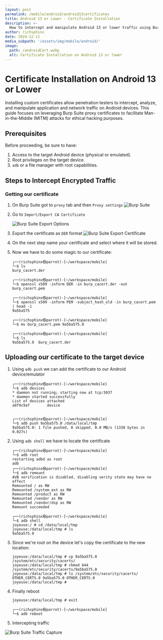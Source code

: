 ```yaml
---
layout: post
permalink: /mobile/android/android13certificates
title: Android 13 or Lower - Certificate Installation
description: >-
  How to intercept and manipulate Android 13 or lower traffic using Burp Suite.
author: richsphinx
date: 2024-12-11
media_subpath: '/assets/img/mobile/android/'
image:
  path: /androidCert.webp
  alt: Certificate Installation on Android 13 or lower
---
```


# Certificate Installation on Android 13 or Lower

Installing custom certificates allow penetration testers to intercept, analyze, and manipulate application and network traffic on Android devices.
This guide focuses on leveraging Burp Suite proxy certificates to facilitate Man-in-the-Middle (MITM) attacks for ethical hacking purposes.

## Prerequisites

Before proceeding, be sure to have:
1. Access to the target Android device (physical or emulated).
2. Root privileges on the target device.
3. `adb` or a file manager with root capabilities.

## Steps to Intercept Encrypted Traffic

### Getting our certificate

1. On Burp Suite got to `proxy` tab and then `Proxy settings`
   ![Burp Suite](burp_suite.webp)

2. Go to `Import/Export CA Certificate`

   ![Burp Suite Export Options](proxy_export.webp)

3. Export the certificate as `DER` format
   ![Burp Suite Export Certificate](cert_export.webp)

4. On the next step name your certificate and select where it will be stored.
5. Now we have to do some magic to our certificate:

   ```console
   ┌──(richsphinx㉿parrot)-[~/workspace/mobile]
   └─$ ls
   burp_cacert.der

   ┌──(richsphinx㉿parrot)-[~/workspace/mobile]
   └─$ openssl x509 -inform DER -in burp_cacert.der -out burp_cacert.pem

   ┌──(richsphinx㉿parrot)-[~/workspace/mobile]
   └─$ openssl x509 -inform PEM -subject_hash_old -in burp_cacert.pem | head -1
   9a5ba575

   ┌──(richsphinx㉿parrot)-[~/workspace/mobile]
   └─$ mv burp_cacert.pem 9a5ba575.0

   ┌──(richsphinx㉿parrot)-[~/workspace/mobile]
   └─$ ls
   9a5ba575.0  burp_cacert.der
   ```

## Uploading our certificate to the target device

1. Using `adb push` we can add the certificate to our Android device/emulator

   ```console
   ┌──(richsphinx㉿parrot)-[~/workspace/mobile]
   └─$ adb devices
   * daemon not running; starting now at tcp:5037
   * daemon started successfully
   List of devices attached
   a8f9c9af        device


   ┌──(richsphinx㉿parrot)-[~/workspace/mobile]
   └─$ adb push 9a5ba575.0 /data/local/tmp
   9a5ba575.0: 1 file pushed, 0 skipped. 0.0 MB/s (1330 bytes in 0.027s)
   ```

2. Using `adb shell` we have to locate the certificate

   ```console
   ┌──(richsphinx㉿parrot)-[~/workspace/mobile]
   └─$ adb root
   restarting adbd as root
   adb                                                                                                                                                                                           
   ┌──(richsphinx㉿parrot)-[~/workspace/mobile]
   └─$ adb remount
   AVB verification is disabled, disabling verity state may have no effect
   Remounted / as RW
   Remounted /system_ext as RW
   Remounted /product as RW
   Remounted /vendor as RW
   Remounted /vendor/dsp as RW
   Remount succeeded

   ┌──(richsphinx㉿parrot)-[~/workspace/mobile]
   └─$ adb shell
   joyeuse:/ # cd /data/local/tmp
   joyeuse:/data/local/tmp # ls
   9a5ba575.0
   ```

3. Since we're root on the device let's copy the certificate to the new location:

   ```console
   joyeuse:/data/local/tmp # cp 9a5ba575.0 /system/etc/security/cacerts/
   joyeuse:/data/local/tmp # chmod 644 /system/etc/security/cacerts/9a5ba575.0
   joyeuse:/data/local/tmp # ls /system/etc/security/cacerts/
   OTHER_CERTS.0 9a5ba575.0 OTHER_CERTS.0
   joyeuse:/data/local/tmp #
   ```

4. Finally reboot

   ```console
   joyeuse:/data/local/tmp # exit

   ┌──(richsphinx㉿parrot)-[~/workspace/mobile]
   └─$ adb reboot
   ```
5. Intercepting traffic

![Burp Suite Traffic Capture](traffic_capture.webp)